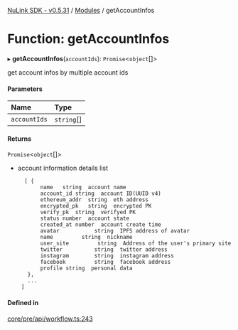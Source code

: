 [NuLink SDK - v0.5.31](../README.md) / [Modules](../modules.md) / getAccountInfos

# Function: getAccountInfos

▸ **getAccountInfos**(`accountIds`): `Promise`<`object`[]\>

get account infos by multiple account ids

#### Parameters

| Name | Type |
| :------ | :------ |
| `accountIds` | `string`[] |

#### Returns

`Promise`<`object`[]\>

- account information details list

        [ {
             name	string	account name
             account_id	string	account ID(UUID v4)
             ethereum_addr	string	eth address
             encrypted_pk	string	encrypted PK
             verify_pk	string	verifyed PK
             status	number	account state 
             created_at	number	account create time
             avatar           string  IPFS address of avatar
             name         string  nickname            
             user_site         string  Address of the user's primary site   
             twitter          string  twitter address     
             instagram        string  instagram address  
             facebook         string  facebook address    
             profile string  personal data        
         },
         ...
       ]

#### Defined in

[core/pre/api/workflow.ts:243](https://github.com/NuLink-network/nulink-sdk/blob/b71aeb1/src/core/pre/api/workflow.ts#L243)
